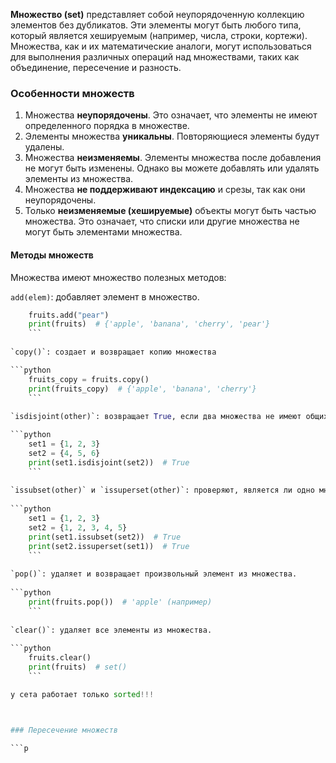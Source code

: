 
**Множество (set)** представляет собой неупорядоченную коллекцию элементов без дубликатов. Эти элементы могут быть любого типа, который является хешируемым (например, числа, строки, кортежи). Множества, как и их математические аналоги, могут использоваться для выполнения различных операций над множествами, таких как объединение, пересечение и разность.


### Особенности множеств

1. Множества **неупорядочены**. Это означает, что элементы не имеют определенного порядка в множестве.
2. Элементы множества **уникальны**. Повторяющиеся элементы будут удалены.
3. Множества **неизменяемы**. Элементы множества после добавления не могут быть изменены. Однако вы можете добавлять или удалять элементы из множества.
4. Множества **не поддерживают индексацию** и срезы, так как они неупорядочены.
5. Только **неизменяемые (хешируемые)** объекты могут быть частью множества. Это означает, что списки или другие множества не могут быть элементами множества.




#### Методы множеств

Множества имеют множество полезных методов:

`add(elem)`: добавляет элемент в множество.

```python
    fruits.add("pear")
    print(fruits)  # {'apple', 'banana', 'cherry', 'pear'}
    ```
    
`copy()`: создает и возвращает копию множества

```python
    fruits_copy = fruits.copy()
    print(fruits_copy)  # {'apple', 'banana', 'cherry'}
    ```
    
`isdisjoint(other)`: возвращает True, если два множества не имеют общих элементов.

```python
    set1 = {1, 2, 3}
    set2 = {4, 5, 6}
    print(set1.isdisjoint(set2))  # True
    ```
    
`issubset(other)` и `issuperset(other)`: проверяют, является ли одно множество подмножеством или надмножеством другого.
    
```python
    set1 = {1, 2, 3}
    set2 = {1, 2, 3, 4, 5}
    print(set1.issubset(set2))  # True
    print(set2.issuperset(set1))  # True
    ```
    
`pop()`: удаляет и возвращает произвольный элемент из множества.
    
```python
    print(fruits.pop())  # 'apple' (например)
    ```
    
`clear()`: удаляет все элементы из множества.
    
```python
    fruits.clear()
    print(fruits)  # set()
    ```

у сета работает только sorted!!!



### Пересечение множеств 

```p
```